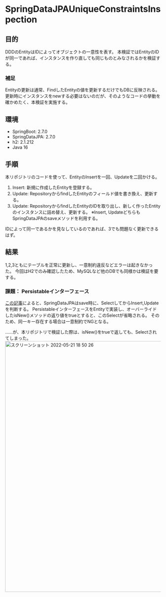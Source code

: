 # SpringDataJPAUniqueConstraintsInspection

## 目的

DDDのEntityはIDによってオブジェクトの一意性を表す。
本検証ではEntityのIDが同一であれば、インスタンスを作り直しても同じものとみなされるかを検証する。

### 補足

Entityの更新は通常、FindしたEntityの値を更新するだけでもDBに反映される。
更新時にインスタンスをnewする必要はないのだが、そのようなコードの挙動を確かめたく、本検証を実施する。

## 環境

* SpringBoot: 2.7.0
* SpringDataJPA: 2.7.0
* h2: 2.1.212
* Java 16

## 手順

本リポジトリのコードを使って、EntityのInsertを一回、Updateを二回かける。
1. Insert: 新規に作成したEntityを登録する。
2. Update: RepositoryからfindしたEntityのフィールド値を書き換え、更新する。
3. Update: RepositoryからfindしたEntityのIDを取り出し、新しく作ったEntityのインスタンスに詰め替え、更新する。
※Insert, UpdateどちらもSpringDataJPAのsaveメソッドを利用する。

IDによって同一であるかを見なしているのであれば、3でも問題なく更新できるはず。

## 結果

1,2,3ともにテーブルを正常に更新し、一意制約違反などエラーは起きなかった。
今回はH2でのみ確認したため、MySQLなど他のDBでも同様かは検証を要する。

### 課題： Persistableインターフェース

[この記事](https://hosochin.com/2020/08/16/post-589/)によると、SpringDataJPAはsave時に、SelectしてからInsert,Updateを判断する。
PersistableインターフェースをEntityで実装し、オーバーライドしたisNew()メソッドの返り値をtrueとすると、このSelectが省略される。
そのため、同一キー存在する場合は一意制約でNGとなる。

……が、本リポジトリで検証した際は、isNew()をtrueで返しても、Selectされてしまった。
<img width="812" alt="スクリーンショット 2022-05-21 18 50 26" src="https://user-images.githubusercontent.com/1913126/169647521-75d7f613-df0f-4c25-8e0f-6a93afb81d94.png">
